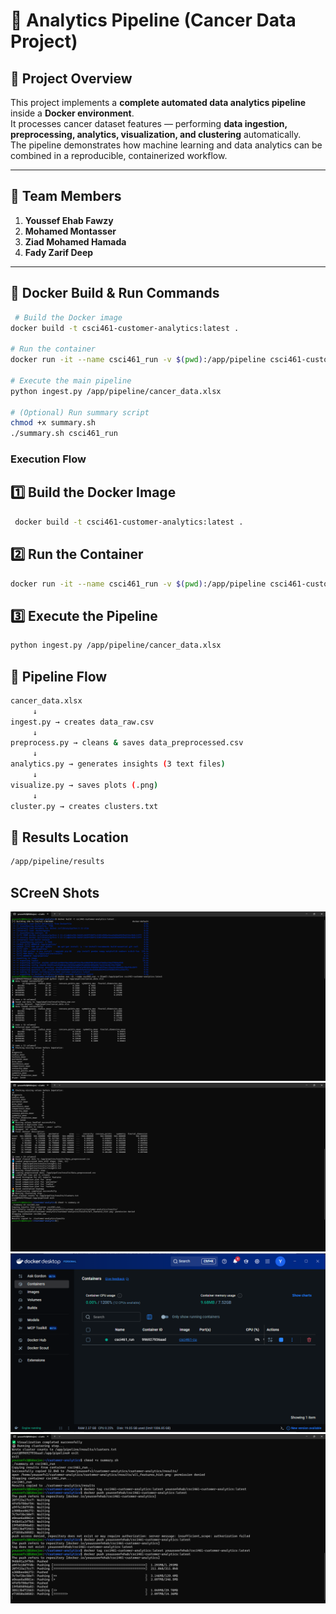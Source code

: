 # 🧠  Analytics Pipeline (Cancer Data Project)

## 📘 Project Overview
This project implements a **complete automated data analytics pipeline** inside a **Docker environment**.  
It processes cancer dataset features — performing **data ingestion, preprocessing, analytics, visualization, and clustering** automatically.  
The pipeline demonstrates how machine learning and data analytics can be combined in a reproducible, containerized workflow.

---

## 👥 Team Members
1. **Youssef Ehab Fawzy**  
2. **Mohamed Montasser**  
3. **Ziad Mohamed Hamada**  
4. **Fady Zarif Deep**

---

 ## 🐳 Docker Build & Run Commands
 ```bash
  # Build the Docker image
 docker build -t csci461-customer-analytics:latest .

 # Run the container
 docker run -it --name csci461_run -v $(pwd):/app/pipeline csci461-customer-analytics:latest

 # Execute the main pipeline
 python ingest.py /app/pipeline/cancer_data.xlsx

 # (Optional) Run summary script
 chmod +x summary.sh
 ./summary.sh csci461_run

```
### Execution Flow
## 1️⃣ Build the Docker Image
 ```bash
  docker build -t csci461-customer-analytics:latest .

```

## 2️⃣ Run the Container
 ```bash
 docker run -it --name csci461_run -v $(pwd):/app/pipeline csci461-customer-analytics:latest


```
##  3️⃣ Execute the Pipeline
 ```bash
python ingest.py /app/pipeline/cancer_data.xlsx
 ```

## 🔁 Pipeline Flow
 ```bash
cancer_data.xlsx
      ↓
ingest.py → creates data_raw.csv
      ↓
preprocess.py → cleans & saves data_preprocessed.csv
      ↓
analytics.py → generates insights (3 text files)
      ↓
visualize.py → saves plots (.png)
      ↓
cluster.py → creates clusters.txt

 ```

## 📂 Results Location
 ```bash
/app/pipeline/results

 ```
## SCreeN Shots
![Data Flow](https://github.com/YouusseefEhab/-csci461-customer-analytics/blob/main/SScreen/Screenshot%202025-10-25%20214358.png)
![Data Flow](https://github.com/YouusseefEhab/-csci461-customer-analytics/blob/main/SScreen/Screenshot%202025-10-25%20214406.png)
![Data Flow](https://github.com/YouusseefEhab/-csci461-customer-analytics/blob/main/SScreen/Screenshot%202025-10-25%20214444.png)
![Data Flow](https://github.com/YouusseefEhab/-csci461-customer-analytics/blob/main/SScreen/Screenshot%202025-10-25%20225612.png)

